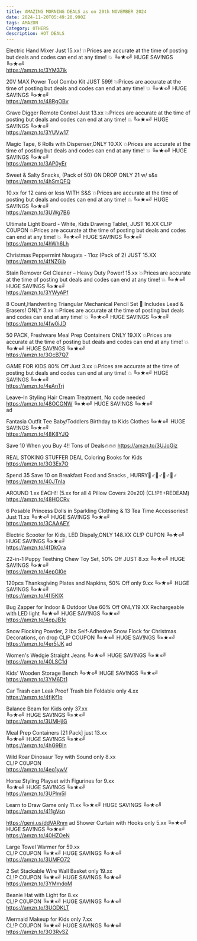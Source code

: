 ```yaml
---
title: AMAZING MORNING DEALS as on 20th NOVEMBER 2024
date: 2024-11-20T05:49:20.990Z
tags: AMAZON
Category: OTHERS
description: HOT DEALS
---
```

Electric Hand Mixer 
Just 15.xx! 
💥Prices are accurate at the time of posting but deals and codes can end at any time! 💥
╚»★«╝ HUGE SAV!NGS ╚»★«╝\
https://amzn.to/3YM37ik

20V MAX Power Tool Combo Kit JUST  599! 
💥Prices are accurate at the time of posting but deals and codes can end at any time! 💥
╚»★«╝ HUGE SAV!NGS ╚»★«╝\
https://amzn.to/48RgOBv

Grave Digger Remote Control Just 13.xx
💥Prices are accurate at the time of posting but deals and codes can end at any time! 💥
╚»★«╝ HUGE SAV!NGS ╚»★«╝\
https://amzn.to/3YUVw17

Magic Tape, 6 Rolls with Dispenser,ONLY 10.XX
💥Prices are accurate at the time of posting but deals and codes can end at any time! 💥
╚»★«╝ HUGE SAV!NGS ╚»★«╝\
https://amzn.to/3AP0yEr

Sweet & Salty Snacks, (Pack of 50) ON DROP
ONLY 21 w/ s&s
https://amzn.to/4hSmQFQ

10.xx for 12 cans or less 
WITH S&S 
💥Prices are accurate at the time of posting but deals and codes can end at any time! 💥
╚»★«╝ HUGE SAV!NGS ╚»★«╝\
https://amzn.to/3UWg7B6

Ultimate Light Board - White, Kids Drawing Tablet, JUST 16.XX 
CL!P C0UPON
💥Prices are accurate at the time of posting but deals and codes can end at any time! 💥
╚»★«╝ HUGE SAV!NGS ╚»★«╝\
https://amzn.to/4hWh6Lh

Christmas Peppermint Nougats - 11oz (Pack of 2) JUST 15.XX
https://amzn.to/4fNZGib

Stain Remover Gel Cleaner – Heavy Duty Power! 15.xx
💥Prices are accurate at the time of posting but deals and codes can end at any time! 💥
╚»★«╝ HUGE SAV!NGS ╚»★«╝\
https://amzn.to/3YWyAPf

8 Count,Handwriting Triangular Mechanical Pencil Set 📝 Includes Lead & Erasers!
ONLY 3.xx
💥Prices are accurate at the time of posting but deals and codes can end at any time! 💥
╚»★«╝ HUGE SAV!NGS ╚»★«╝\
https://amzn.to/4fw0iJD

50 PACK, Freshware Meal Prep Containers 
ONLY 19.XX
💥Prices are accurate at the time of posting but deals and codes can end at any time! 💥
╚»★«╝ HUGE SAV!NGS ╚»★«╝\
https://amzn.to/3OcB7Q7

GAME FOR KIDS
80% Off Just 3.xx
💥Prices are accurate at the time of posting but deals and codes can end at any time! 💥
╚»★«╝ HUGE SAV!NGS ╚»★«╝\
https://amzn.to/4eAnTrj

Leave-In Styling Hair Cream Treatment, No code needed
https://amzn.to/48OCGNW
╚»★«╝ HUGE SAV!NGS ╚»★«╝\
ad  		

Fantasia Outfit Tee Baby/Toddlers Birthday to Kids Clothes
╚»★«╝ HUGE SAV!NGS ╚»★«╝\
https://amzn.to/48K8YJQ

Save 10 When you Buy 4!! Tons of Deals🔥🔥🔥
https://amzn.to/3UJoGiz

REAL STOKING STUFFER DEAL
Coloring Books for Kids
https://amzn.to/3O3Ex7O

Spend 35 Save 10 on Breakfast Food and Snacks , HURRY🏃♂🏃♂🏃♂🏃♂
https://amzn.to/40JTnIa

AROUND 1.xx EACH!! 
(5.xx for all 4 Pillow Covers 20x20)
(CL!P!!+REDEAM)
https://amzn.to/48HOCRv

6 Posable Princess Dolls in Sparkling Clothing & 13 Tea Time Accessories!!
Just 11.xx
╚»★«╝ HUGE SAV!NGS ╚»★«╝\
https://amzn.to/3CAAAEY

Electric Scooter for Kids, LED Dispaly,ONLY 148.XX
CL!P CUPON
╚»★«╝ HUGE SAV!NGS ╚»★«╝\
https://amzn.to/4fDkOra

22-in-1 Puppy Teething Chew Toy Set,  50% Off JUST 8.xx
╚»★«╝ HUGE SAV!NGS ╚»★«╝\
https://amzn.to/4epGI0e

120pcs Thanksgiving Plates and Napkins, 50% Off only 9.xx 
╚»★«╝ HUGE SAV!NGS ╚»★«╝\
https://amzn.to/4fI5KIX

Bug Zapper for Indoor & Outdoor Use 60% Off ONLY19.XX
Rechargeable with LED light
╚»★«╝ HUGE SAV!NGS ╚»★«╝\
https://amzn.to/4epJB1c

Snow Flocking Powder, 2 lbs Self-Adhesive Snow Flock for Christmas Decorations, on drop 
CLIP COUPON
╚»★«╝ HUGE SAV!NGS ╚»★«╝\
https://amzn.to/4er5lJK     ad

Women's Wedgie Straight Jeans
╚»★«╝ HUGE SAV!NGS ╚»★«╝\
https://amzn.to/40LSC1d

Kids' Wooden Storage Bench
╚»★«╝ HUGE SAV!NGS ╚»★«╝\
https://amzn.to/3YM6Dt1           

Car Trash can Leak Proof Trash bin Foldable only 4.xx
https://amzn.to/4fjKf1p

Balance Beam for Kids only  37.xx\
╚»★«╝ HUGE SAV!NGS ╚»★«╝\
https://amzn.to/3UMHjlG

Meal Prep Containers \[21 Pack] just 13.xx\
╚»★«╝ HUGE SAV!NGS ╚»★«╝\
https://amzn.to/4hG9BIn

Wild Roar Dinosaur Toy with Sound only 8.xx\
CL!P C0UPON\
https://amzn.to/4eo1ywV

Horse Styling Playset with Figurines for 9.xx\
╚»★«╝ HUGE SAV!NGS ╚»★«╝\
https://amzn.to/3UPlm5l

Learn to Draw Game only  11.xx 
╚»★«╝ HUGE SAV!NGS ╚»★«╝\
https://amzn.to/411gVsn

https://geni.us/ddVARnm    ad
Shower Curtain with Hooks only 5.xx 
╚»★«╝ HUGE SAV!NGS ╚»★«╝\
https://amzn.to/40HZOeN

Large Towel Warmer for 59.xx\
CL!P C0UPON 
╚»★«╝ HUGE SAV!NGS ╚»★«╝\
https://amzn.to/3UMFO72

2 Set Stackable Wire Wall Basket only  19.xx\
CL!P C0UPON 
╚»★«╝ HUGE SAV!NGS ╚»★«╝\
https://amzn.to/3YMmdoM         

Beanie Hat with Light for 8.xx\
CL!P C0UPON 
╚»★«╝ HUGE SAV!NGS ╚»★«╝\
https://amzn.to/3UODKLT

Mermaid Makeup for Kids only 7.xx\
CL!P C0UPON 
╚»★«╝ HUGE SAV!NGS ╚»★«╝\
https://amzn.to/3O3RvSZ